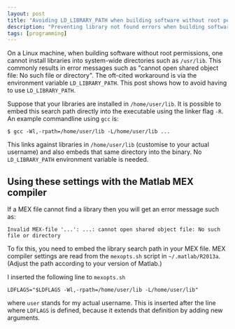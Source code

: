 ```yaml
---
layout: post
title: "Avoiding LD_LIBRARY_PATH when building software without root permissions"
description: "Preventing library not found errors when building software on systems where you don't have root permissions"
tags: [programming]
---
```


On a Linux machine, when building software without root permissions, one cannot install libraries into system-wide directories such as `/usr/lib`. This commonly results in error messages such as "cannot open shared object file: No such file or directory". The oft-cited workaround is via the environment variable `LD_LIBRARY_PATH`. This post shows how to avoid having to use `LD_LIBRARY_PATH`.

Suppose that your libraries are installed in `/home/user/lib`. It is possible to embed this search path directly into the executable using  the linker flag `-R`. An example commandline using `gcc` is:

    $ gcc -Wl,-rpath=/home/user/lib -L/home/user/lib ...

This links against libraries in `/home/user/lib` (customise to your actual username) and also embeds that same directory into the binary. No `LD_LIBRARY_PATH` environment variable is needed.

## Using these settings with the Matlab MEX compiler

If a MEX file cannot find a library then you will get an error message such as:

    Invalid MEX-file '...': ...: cannot open shared object file: No such file or directory

To fix this, you need to embed the library search path in your MEX file. MEX compiler settings are read from the `mexopts.sh` script in `~/.matlab/R2013a`. (Adjust the path according to your version of Matlab.)

I inserted the following line to `mexopts.sh`

    LDFLAGS="$LDFLAGS -Wl,-rpath=/home/user/lib -L/home/user/lib"

where `user` stands for my actual username. This is inserted after the line where `LDFLAGS` is defined, because it extends that definition by adding new arguments.
